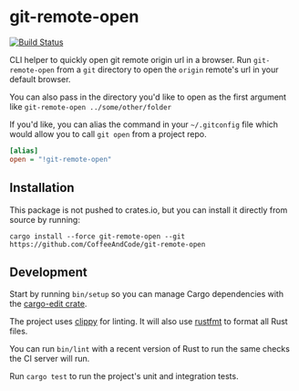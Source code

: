 # git-remote-open

[![Build Status](https://travis-ci.org/CoffeeAndCode/git-remote-open.svg?branch=master)](https://travis-ci.org/CoffeeAndCode/git-remote-open)

CLI helper to quickly open git remote origin url in a browser. Run
`git-remote-open` from a `git` directory to open the `origin` remote's url in
your default browser.

You can also pass in the directory you'd like to open
as the first argument like `git-remote-open ../some/other/folder`

If you'd like, you can alias the command in your `~/.gitconfig` file which
would allow you to call `git open` from a project repo.

```ini
[alias]
open = "!git-remote-open"
```

## Installation

This package is not pushed to crates.io, but you can install it directly from
source by running:

```shell
cargo install --force git-remote-open --git https://github.com/CoffeeAndCode/git-remote-open
```

## Development

Start by running `bin/setup` so you can manage Cargo dependencies with
the [cargo-edit crate](https://crates.io/crates/cargo-edit).

The project uses [clippy](https://github.com/rust-lang-nursery/rust-clippy) for
linting. It will also use [rustfmt](https://github.com/rust-lang-nursery/rustfmt)
to format all Rust files.

You can run `bin/lint` with a recent version of Rust to run the same checks the
CI server will run.

Run `cargo test` to run the project's unit and integration tests.
